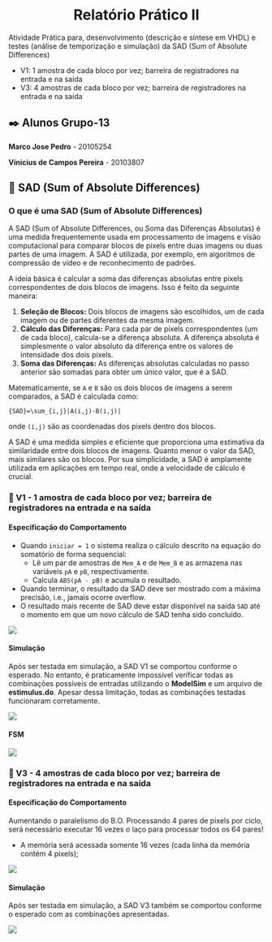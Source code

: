 <h1 align="center">Relatório Prático II</h1>

Atividade Prática para, desenvolvimento (descrição e síntese em VHDL) e testes (análise de temporização e simulação) da SAD  (Sum of Absolute Differences)

* V1: 1 amostra de cada bloco por vez; barreira de registradores na entrada e na saída
* V3: 4 amostras de cada bloco por vez; barreira de registradores na entrada e na saída

## ✒️ Alunos Grupo-13

**Marco Jose Pedro** - 20105254

**Vinicius de Campos Pereira** - 20103807

## 📄 SAD (Sum of Absolute Differences)

### O que é uma SAD (Sum of Absolute Differences)

A SAD (Sum of Absolute Differences, ou Soma das Diferenças Absolutas) é uma medida frequentemente usada em processamento de imagens e visão computacional 
para comparar blocos de pixels entre duas imagens ou duas partes de uma imagem. 
A SAD é utilizada, por exemplo, em algoritmos de compressão de vídeo e de reconhecimento de padrões.

A ideia básica é calcular a soma das diferenças absolutas entre pixels correspondentes de dois blocos de imagens. Isso é feito da seguinte maneira:

1. **Seleção de Blocos:** Dois blocos de imagens são escolhidos, um de cada imagem ou de partes diferentes da mesma imagem.
2. **Cálculo das Diferenças:** Para cada par de pixels correspondentes (um de cada bloco), calcula-se a diferença absoluta. A diferença absoluta é simplesmente o valor absoluto da diferença entre os valores de intensidade dos dois pixels.
3. **Soma das Diferenças:** As diferenças absolutas calculadas no passo anterior são somadas para obter um único valor, que é a SAD.

Matematicamente, se `A`  e `B` são os dois blocos de imagens a serem comparados, a SAD é calculada como:

`{SAD}=\sum_{i,j}|A(i,j)-B(i,j)|`

onde `(i,j)` são as coordenadas dos pixels dentro dos blocos.

A SAD é uma medida simples e eficiente que proporciona uma estimativa da similaridade entre dois blocos de imagens. 
Quanto menor o valor da SAD, mais similares são os blocos. Por sua simplicidade, a SAD é amplamente utilizada em aplicações em tempo real, 
onde a velocidade de cálculo é crucial.

### 📄 V1 - 1 amostra de cada bloco por vez; barreira de registradores na entrada e na saída

#### Especificação do Comportamento

- Quando `iniciar = 1` o sistema realiza o cálculo descrito na equação do somatório de forma sequencial:
  - Lê um par de amostras de `Mem_A` e de `Mem_B` e as armazena nas variáveis `pA` e `pB`, respectivamente.
  - Calcula `ABS(pA - pB)` e acumula o resultado.
- Quando terminar, o resultado da SAD deve ser mostrado com a máxima precisão, i.e., jamais ocorre overflow.
- O resultado mais recente de SAD deve estar disponível na saída `SAD` até o momento em que um novo cálculo de SAD tenha sido concluído.

![](https://iili.io/JpMIfta.png)

#### Simulação

Após ser testada em simulação, a SAD V1 se comportou conforme o esperado. No entanto, é praticamente impossível verificar todas as combinações possíveis de entradas utilizando o **ModelSim** e um arquivo de **estimulus.do**. Apesar dessa limitação, todas as combinações testadas funcionaram corretamente.

![](https://iili.io/JpVNvsa.png)

#### FSM

![](https://iili.io/JpMIWNe.png)

### 📄 V3 - 4 amostras de cada bloco por vez; barreira de registradores na entrada e na saída

#### Especificação do Comportamento

Aumentando o paralelismo do B.O.
 Processando 4 pares de pixels por ciclo, será necessário executar 16 vezes o laço para processar todos os 64 pares!
- A memória será acessada somente 16 vezes (cada linha da memória contém 4 pixels);

![](https://iili.io/JpMu5Gf.png)

#### Simulação

Após ser testada em simulação, a SAD V3 também se comportou conforme o esperado com as combinações apresentadas.

![](https://iili.io/JpMvTNI.png)
